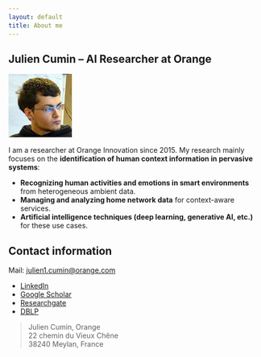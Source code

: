```yaml
---
layout: default
title: About me
---
```


## Julien Cumin – AI Researcher at Orange

<img class="profile-picture" src="photo.jpg">

I am a researcher at Orange Innovation since 2015. My research mainly focuses on the **identification of human context information in pervasive systems**:

- **Recognizing human activities and emotions in smart environments** from heterogeneous ambient data.
- **Managing and analyzing home network data** for context-aware services.
- **Artificial intelligence techniques (deep learning, generative AI, etc.)** for these use cases.


## Contact information

Mail: [julien1.cumin@orange.com](mailto:julien1.cumin@orange.com)

- [LinkedIn](https://fr.linkedin.com/in/julien-cumin-606490314)
- [Google Scholar](https://scholar.google.com/citations?user=byW2uYQAAAAJ&hl=en)
- [Researchgate](https://www.researchgate.net/profile/Julien-Cumin)
- [DBLP](https://dblp.org/pid/174/6777.html)


> Julien Cumin, Orange<br>
> 22 chemin du Vieux Chêne<br>
> 38240 Meylan, France

